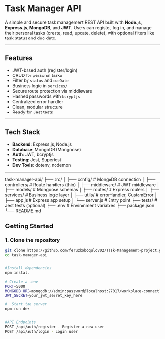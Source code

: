 # Task Manager API

A simple and secure task management REST API built with **Node.js**, **Express.js**, **MongoDB**, and **JWT**. Users can register, log in, and manage their personal tasks (create, read, update, delete), with optional filters like task status and due date.

---

## Features

- JWT-based auth (register/login)
- CRUD for personal tasks
- Filter by `status` and `dueDate`
- Business logic in `services/`
- Secure route protection via middleware
- Hashed passwords with `bcryptjs`
- Centralized error handler
- Clean, modular structure
- Ready for Jest tests


---

## Tech Stack

- **Backend**: Express.js, Node.js
- **Database**: MongoDB (Mongoose)
- **Auth**: JWT, bcryptjs
- **Testing**: Jest, Supertest
- **Dev Tools**: dotenv, nodemon

---
task-manager-api/
├── src/
│ ├── config/ # MongoDB connection
│ ├── controllers/ # Route handlers (thin)
│ ├── middleware/ # JWT middleware
│ ├── models/ # Mongoose schemas
│ ├── routes/ # Express routers
│ ├── services/ # Business logic layer
│ ├── utils/ # errorHandler, CustomError
│ ├── app.js # Express app setup
│ └── server.js # Entry point
├── tests/ # Jest tests (optional)
├── .env # Environment variables
├── package.json
└── README.md

## Getting Started

### 1. Clone the repository

```bash
git clone https://github.com/feruzboboqulov02/Task-Management-project.git
cd task-manager-api


#Install dependencies
npm install

# Create a .env
PORT=5000
MONGODB_URI=mongodb://admin:password@localhost:27017/workplace-connect?authSource=admin
JWT_SECRET=your_jwt_secret_key_here

#  Start the server
npm run dev


#API Endpoints
POST /api/auth/register - Register a new user
POST /api/auth/login - Login user